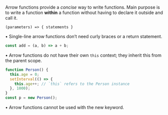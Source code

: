 Arrow functions provide a *concise* way to write functions. Main purpose is to write a function **within** a function without having to declare it outside and call it.

`(parameters) => { statements }`

•	Single-line arrow functions don’t need curly braces or a return statement.

```js
const add = (a, b) => a + b;
```

•	Arrow functions do not have their own `this` context; they inherit this from the parent scope.
```js
function Person() {
  this.age = 0;
  setInterval(() => {
    this.age++; // `this` refers to the Person instance
  }, 1000);
}
const p = new Person();
```

•	Arrow functions cannot be used with the new keyword.
